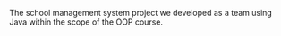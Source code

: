 The school management system project we developed as a team using Java within the scope of the OOP course.

